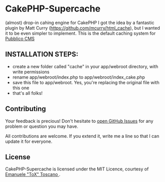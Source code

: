 # CakePHP-Supercache

(almost) drop-in cahing engine for CakePHP I got the idea by a fantastic plugin by Matt Curry (https://github.com/mcurry/html_cache), but I wanted it to be even simpler to implement.
This is the default caching system for [Pubblico CMS](http://emanuele.itoscano.com/vedi/64_pubblico-cms)


## INSTALLATION STEPS:
* create a new folder called "cache" in your app/webroot directory, with write permissions
* rename app/webroot/index.php to app/webroot/index_cake.php
* save this file to app/webroot. Yes, you're replacing the original file with this one
* that's all folks!

## Contributing

Your feedback is precious! Don't hesitate to [open GitHub Issues](https://github.com/ToX82/cakephp-supercache/issues) for any problem or question you may have.

All contributions are welcome. If you extend it, write me a line so that I can update it for everyone.

## License

CakePHP-Supercache is licensed under the MIT Licence, courtesy of [Emanuele "ToX" Toscano ](http://emanuele.itoscano.com/).
